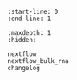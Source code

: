 ```{include} ../README.md
:start-line: 0
:end-line: 1
```

```{toctree}
:maxdepth: 1
:hidden:

nextflow
nextflow_bulk_rna
changelog
```
